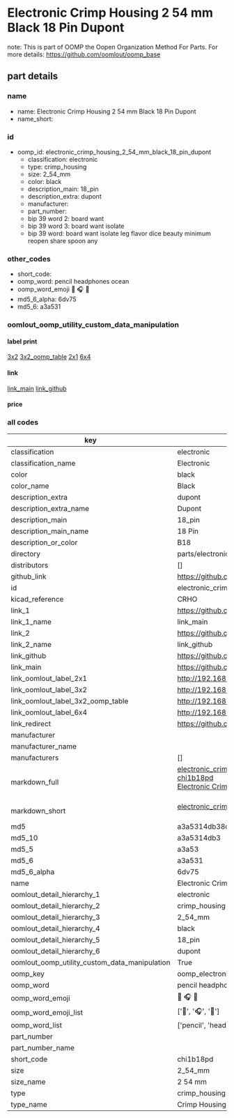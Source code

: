# Electronic Crimp Housing 2 54 mm Black 18 Pin Dupont  

note: This is part of OOMP the Oopen Organization Method For Parts. For more details: https://github.com/oomlout/oomp_base

##  part details
  







### name
* name: Electronic Crimp Housing 2 54 mm Black 18 Pin Dupont
* name_short: 
### id
* oomp_id: electronic_crimp_housing_2_54_mm_black_18_pin_dupont
  * classification: electronic
  * type: crimp_housing
  * size: 2_54_mm
  * color: black
  * description_main: 18_pin
  * description_extra: dupont
  * manufacturer: 
  * part_number: 
  * bip 39 word 2: board want
  * bip 39 word 3: board want isolate
  * bip 39 word: board want isolate leg flavor dice beauty minimum reopen share spoon any

### other_codes
* short_code: 
* oomp_word: pencil headphones ocean
* oomp_word_emoji :pencil: :headphones: :ocean:
* md5_6_alpha: 6dv75
* md5_6: a3a531






### oomlout_oomp_utility_custom_data_manipulation
#### label print
[3x2](http://192.168.1.245:1112/?label=oomp%206dv75)
[3x2_oomp_table](http://192.168.1.108:1112/?label=oomp%206dv75)
[2x1](http://192.168.1.242:1112/?label=oomp%206dv75)
[6x4](http://192.168.1.55:1112/?label=oomp%206dv75)    

#### link

[link_main](https://github.com/oomlout/oomlout_oomp_version_1_messy/tree/main/parts/electronic_crimp_housing_2_54_mm_black_18_pin_dupont) [link_github](https://github.com/oomlout/oomlout_oomp_version_1_messy/tree/main/parts/electronic_crimp_housing_2_54_mm_black_18_pin_dupont)                             

#### price







### all codes 
| key | value |  
| --- | --- |  
| classification | electronic |  
| classification_name | Electronic |  
| color | black |  
| color_name | Black |  
| description_extra | dupont |  
| description_extra_name | Dupont |  
| description_main | 18_pin |  
| description_main_name | 18 Pin |  
| description_or_color | B18 |  
| directory | parts/electronic_crimp_housing_2_54_mm_black_18_pin_dupont |  
| distributors | [] |  
| github_link | https://github.com/oomlout/oomlout_oomp_part_src/tree/main/parts/electronic_crimp_housing_2_54_mm_black_18_pin_dupont |  
| id | electronic_crimp_housing_2_54_mm_black_18_pin_dupont |  
| kicad_reference | CRHO |  
| link_1 | https://github.com/oomlout/oomlout_oomp_version_1_messy/tree/main/parts/electronic_crimp_housing_2_54_mm_black_18_pin_dupont |  
| link_1_name | link_main |  
| link_2 | https://github.com/oomlout/oomlout_oomp_version_1_messy/tree/main/parts/electronic_crimp_housing_2_54_mm_black_18_pin_dupont |  
| link_2_name | link_github |  
| link_github | https://github.com/oomlout/oomlout_oomp_version_1_messy/tree/main/parts/electronic_crimp_housing_2_54_mm_black_18_pin_dupont |  
| link_main | https://github.com/oomlout/oomlout_oomp_version_1_messy/tree/main/parts/electronic_crimp_housing_2_54_mm_black_18_pin_dupont |  
| link_oomlout_label_2x1 | http://192.168.1.242:1112/?label=oomp%206dv75 |  
| link_oomlout_label_3x2 | http://192.168.1.245:1112/?label=oomp%206dv75 |  
| link_oomlout_label_3x2_oomp_table | http://192.168.1.108:1112/?label=oomp%206dv75 |  
| link_oomlout_label_6x4 | http://192.168.1.55:1112/?label=oomp%206dv75 |  
| link_redirect | https://github.com/oomlout/oomlout_oomp_version_1_messy/tree/main/parts/electronic_crimp_housing_2_54_mm_black_18_pin_dupont |  
| manufacturer |  |  
| manufacturer_name |  |  
| manufacturers | [] |  
| markdown_full | [electronic_crimp_housing_2_54_mm_black_18_pin_dupont](none)<br>[chi1b18pd](none)<br>[Electronic Crimp Housing 2 54 Mm Black 18 Pin Dupont](none)<br><br> |  
| markdown_short | [electronic_crimp_housing_2_54_mm_black_18_pin_dupont](none)<br><br> |  
| md5 | a3a5314db38d0274f5ac57f4ed3db8c5 |  
| md5_10 | a3a5314db3 |  
| md5_5 | a3a53 |  
| md5_6 | a3a531 |  
| md5_6_alpha | 6dv75 |  
| name | Electronic Crimp Housing 2 54 mm Black 18 Pin Dupont |  
| oomlout_detail_hierarchy_1 | electronic |  
| oomlout_detail_hierarchy_2 | crimp_housing |  
| oomlout_detail_hierarchy_3 | 2_54_mm |  
| oomlout_detail_hierarchy_4 | black |  
| oomlout_detail_hierarchy_5 | 18_pin |  
| oomlout_detail_hierarchy_6 | dupont |  
| oomlout_oomp_utility_custom_data_manipulation | True |  
| oomp_key | oomp_electronic_crimp_housing_2_54_mm_black_18_pin_dupont |  
| oomp_word | pencil headphones ocean |  
| oomp_word_emoji | :pencil: :headphones: :ocean: |  
| oomp_word_emoji_list | [':pencil:', ':headphones:', ':ocean:'] |  
| oomp_word_list | ['pencil', 'headphones', 'ocean'] |  
| part_number |  |  
| part_number_name |  |  
| short_code | chi1b18pd |  
| size | 2_54_mm |  
| size_name | 2 54 mm |  
| type | crimp_housing |  
| type_name | Crimp Housing |  
